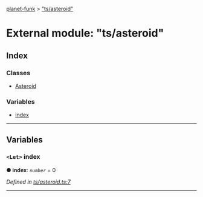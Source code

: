 [planet-funk](../README.md) > ["ts/asteroid"](../modules/_ts_asteroid_.md)

# External module: "ts/asteroid"

## Index

### Classes

* [Asteroid](../classes/_ts_asteroid_.asteroid.md)

### Variables

* [index](_ts_asteroid_.md#index)

---

## Variables

<a id="index"></a>

### `<Let>` index

**● index**: *`number`* = 0

*Defined in [ts/asteroid.ts:7](https://github.com/WilliamRADFunk/planet-funk/blob/b718844/src/ts/asteroid.ts#L7)*

___

